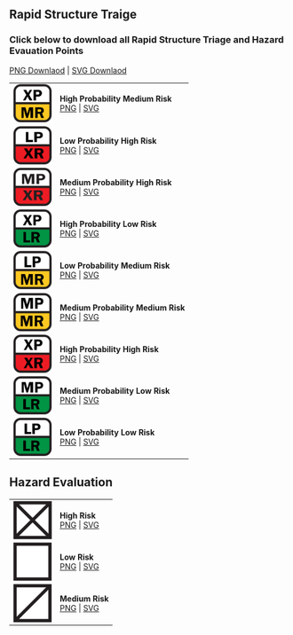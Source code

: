 ## Rapid Structure Traige

### Click below to download all Rapid Structure Triage and Hazard Evauation Points<br>
<a href="https://github.com/NAPSG/USR-Symbology/raw/main/Rapid%20Structure%20Triage%20and%20Hazard%20Evaluation/rsthaz_png.zip">PNG Downlaod</a> | <a href="https://github.com/NAPSG/USR-Symbology/raw/main/Rapid%20Structure%20Triage%20and%20Hazard%20Evaluation/rsthaz_svg.zip">SVG Downlaod</a>

|            |                     |
| ---------- | ------------------- | 
| <img src="https://github.com/NAPSG/USR-Symbology/blob/main/Rapid%20Structure%20Triage%20and%20Hazard%20Evaluation/Rapid%20Structure%20Triage/SVGs/USR_RapidStructureTriage_HighProbabilityMediumRisk.svg" align="center" width="70px"/> | **High Probability Medium Risk** <br> <a href="https://github.com/NAPSG/USR-Symbology/blob/main/Rapid%20Structure%20Triage%20and%20Hazard%20Evaluation/Rapid%20Structure%20Triage/PNGs/USR_RapidStructureTriage_HighProbabilityMediumRisk.png">PNG</a> \| <a href="https://github.com/NAPSG/USR-Symbology/blob/main/Rapid%20Structure%20Triage%20and%20Hazard%20Evaluation/Rapid%20Structure%20Triage/SVGs/USR_RapidStructureTriage_HighProbabilityMediumRisk.svg">SVG</a>|
| <img src="https://github.com/NAPSG/USR-Symbology/blob/main/Rapid%20Structure%20Triage%20and%20Hazard%20Evaluation/Rapid%20Structure%20Triage/SVGs/USR_RapidStructureTriage_LowProbabilityHighRisk.svg" align="center" width="70px"/> | **Low Probability High Risk** <br> <a href="https://github.com/NAPSG/USR-Symbology/blob/main/Rapid%20Structure%20Triage%20and%20Hazard%20Evaluation/Rapid%20Structure%20Triage/PNGs/USR_RapidStructureTriage_LowProbabilityHighRisk.png">PNG</a> \| <a href="https://github.com/NAPSG/USR-Symbology/blob/main/Rapid%20Structure%20Triage%20and%20Hazard%20Evaluation/Rapid%20Structure%20Triage/SVGs/USR_RapidStructureTriage_LowProbabilityHighRisk.svg">SVG</a>|
| <img src="https://github.com/NAPSG/USR-Symbology/blob/main/Rapid%20Structure%20Triage%20and%20Hazard%20Evaluation/Rapid%20Structure%20Triage/SVGs/USR_RapidStructureTriage_MediumProbabilityHighRisk.svg" align="center" width="70px"/> | **Medium Probability High Risk** <br> <a href="https://github.com/NAPSG/USR-Symbology/blob/main/Rapid%20Structure%20Triage%20and%20Hazard%20Evaluation/Rapid%20Structure%20Triage/PNGs/USR_RapidStructureTriage_MediumProbabilityHighRisk.png">PNG</a> \| <a href="https://github.com/NAPSG/USR-Symbology/blob/main/Rapid%20Structure%20Triage%20and%20Hazard%20Evaluation/Rapid%20Structure%20Triage/SVGs/USR_RapidStructureTriage_MediumProbabilityHighRisk.svg">SVG</a>|
| <img src="https://github.com/NAPSG/USR-Symbology/blob/main/Rapid%20Structure%20Triage%20and%20Hazard%20Evaluation/Rapid%20Structure%20Triage/SVGs/USR_RapidStructureTriage_HighProbabilityLowRisk.svg" align="center" width="70px"/> | **High Probability Low Risk** <br> <a href="https://github.com/NAPSG/USR-Symbology/blob/main/Rapid%20Structure%20Triage%20and%20Hazard%20Evaluation/Rapid%20Structure%20Triage/PNGs/USR_RapidStructureTriage_HighProbabilityLowRisk.png">PNG</a> \| <a href="https://github.com/NAPSG/USR-Symbology/blob/main/Rapid%20Structure%20Triage%20and%20Hazard%20Evaluation/Rapid%20Structure%20Triage/SVGs/USR_RapidStructureTriage_HighProbabilityLowRisk.svg">SVG</a>|
| <img src="https://github.com/NAPSG/USR-Symbology/blob/main/Rapid%20Structure%20Triage%20and%20Hazard%20Evaluation/Rapid%20Structure%20Triage/SVGs/USR_RapidStructureTriage_LowProbabilityMediumRisk.svg" align="center" width="70px"/> | **Low Probability Medium Risk** <br> <a href="https://github.com/NAPSG/USR-Symbology/blob/main/Rapid%20Structure%20Triage%20and%20Hazard%20Evaluation/Rapid%20Structure%20Triage/PNGs/USR_RapidStructureTriage_LowProbabilityMediumRisk.png">PNG</a> \| <a href="https://github.com/NAPSG/USR-Symbology/blob/main/Rapid%20Structure%20Triage%20and%20Hazard%20Evaluation/Rapid%20Structure%20Triage/SVGs/USR_RapidStructureTriage_LowProbabilityMediumRisk.svg">SVG</a>|
| <img src="https://github.com/NAPSG/USR-Symbology/blob/main/Rapid%20Structure%20Triage%20and%20Hazard%20Evaluation/Rapid%20Structure%20Triage/SVGs/USR_RapidStructureTriage_MediumProbabilityMediumRisk.svg" align="center" width="70px"/> | **Medium Probability Medium Risk** <br> <a href="https://github.com/NAPSG/USR-Symbology/blob/main/Rapid%20Structure%20Triage%20and%20Hazard%20Evaluation/Rapid%20Structure%20Triage/PNGs/USR_RapidStructureTriage_MediumProbabilityMediumRisk.png">PNG</a> \| <a href="https://github.com/NAPSG/USR-Symbology/blob/main/Rapid%20Structure%20Triage%20and%20Hazard%20Evaluation/Rapid%20Structure%20Triage/SVGs/USR_RapidStructureTriage_MediumProbabilityMediumRisk.svg">SVG</a>|
| <img src="https://github.com/NAPSG/USR-Symbology/blob/main/Rapid%20Structure%20Triage%20and%20Hazard%20Evaluation/Rapid%20Structure%20Triage/SVGs/USR_RapidStructureTriage_HighProbabilityHighRisk.svg" align="center" width="70px"/> | **High Probability High Risk** <br> <a href="https://github.com/NAPSG/USR-Symbology/blob/main/Rapid%20Structure%20Triage%20and%20Hazard%20Evaluation/Rapid%20Structure%20Triage/PNGs/USR_RapidStructureTriage_HighProbabilityHighRisk.png">PNG</a> \| <a href="https://github.com/NAPSG/USR-Symbology/blob/main/Rapid%20Structure%20Triage%20and%20Hazard%20Evaluation/Rapid%20Structure%20Triage/SVGs/USR_RapidStructureTriage_HighProbabilityHighRisk.svg">SVG</a>|
| <img src="https://github.com/NAPSG/USR-Symbology/blob/main/Rapid%20Structure%20Triage%20and%20Hazard%20Evaluation/Rapid%20Structure%20Triage/SVGs/USR_RapidStructureTriage_MediumProbabilityLowRisk.svg" align="center" width="70px"/> | **Medium Probability Low Risk** <br> <a href="https://github.com/NAPSG/USR-Symbology/blob/main/Rapid%20Structure%20Triage%20and%20Hazard%20Evaluation/Rapid%20Structure%20Triage/PNGs/USR_RapidStructureTriage_MediumProbabilityLowRisk.png">PNG</a> \| <a href="https://github.com/NAPSG/USR-Symbology/blob/main/Rapid%20Structure%20Triage%20and%20Hazard%20Evaluation/Rapid%20Structure%20Triage/SVGs/USR_RapidStructureTriage_MediumProbabilityLowRisk.svg">SVG</a>|
| <img src="https://github.com/NAPSG/USR-Symbology/blob/main/Rapid%20Structure%20Triage%20and%20Hazard%20Evaluation/Rapid%20Structure%20Triage/SVGs/USR_RapidStructureTriage_LowProbabilityLowRisk.svg" align="center" width="70px"/> | **Low Probability Low Risk** <br> <a href="https://github.com/NAPSG/USR-Symbology/blob/main/Rapid%20Structure%20Triage%20and%20Hazard%20Evaluation/Rapid%20Structure%20Triage/PNGs/USR_RapidStructureTriage_LowProbabilityLowRisk.png">PNG</a> \| <a href="https://github.com/NAPSG/USR-Symbology/blob/main/Rapid%20Structure%20Triage%20and%20Hazard%20Evaluation/Rapid%20Structure%20Triage/SVGs/USR_RapidStructureTriage_LowProbabilityLowRisk.svg">SVG</a>|

## Hazard Evaluation
|            |                     |
| ---------- | ------------------- |
| <img src="https://github.com/NAPSG/USR-Symbology/blob/main/Rapid%20Structure%20Triage%20and%20Hazard%20Evaluation/Hazard%20Evaluation/SVGs/USR_HazardEvaluation_HighRisk.svg" align="center" width="70px"/> | **High Risk** <br> <a href="https://github.com/NAPSG/USR-Symbology/blob/main/Rapid%20Structure%20Triage%20and%20Hazard%20Evaluation/Hazard%20Evaluation/PNGs/USR_HazardEvaluation_HighRisk.png">PNG</a> \| <a href="https://github.com/NAPSG/USR-Symbology/blob/main/Rapid%20Structure%20Triage%20and%20Hazard%20Evaluation/Hazard%20Evaluation/SVGs/USR_HazardEvaluation_HighRisk.svg">SVG</a>|
| <img src="https://github.com/NAPSG/USR-Symbology/blob/main/Rapid%20Structure%20Triage%20and%20Hazard%20Evaluation/Hazard%20Evaluation/SVGs/USR_HazardEvaluation_LowRisk.svg" align="center" width="70px"/> | **Low Risk** <br> <a href="https://github.com/NAPSG/USR-Symbology/blob/main/Rapid%20Structure%20Triage%20and%20Hazard%20Evaluation/Hazard%20Evaluation/PNGs/USR_HazardEvaluation_LowRisk.png">PNG</a> \| <a href="https://github.com/NAPSG/USR-Symbology/blob/main/Rapid%20Structure%20Triage%20and%20Hazard%20Evaluation/Hazard%20Evaluation/SVGs/USR_HazardEvaluation_LowRisk.svg">SVG</a>|
| <img src="https://github.com/NAPSG/USR-Symbology/blob/main/Rapid%20Structure%20Triage%20and%20Hazard%20Evaluation/Hazard%20Evaluation/SVGs/USR_HazardEvaluation_MediumRisk.svg" align="center" width="70px"/> | **Medium Risk** <br> <a href="https://github.com/NAPSG/USR-Symbology/blob/main/Rapid%20Structure%20Triage%20and%20Hazard%20Evaluation/Hazard%20Evaluation/PNGs/USR_HazardEvaluation_MediumRisk.png">PNG</a> \| <a href="https://github.com/NAPSG/USR-Symbology/blob/main/Rapid%20Structure%20Triage%20and%20Hazard%20Evaluation/Hazard%20Evaluation/SVGs/USR_HazardEvaluation_MediumRisk.svg">SVG</a>|
